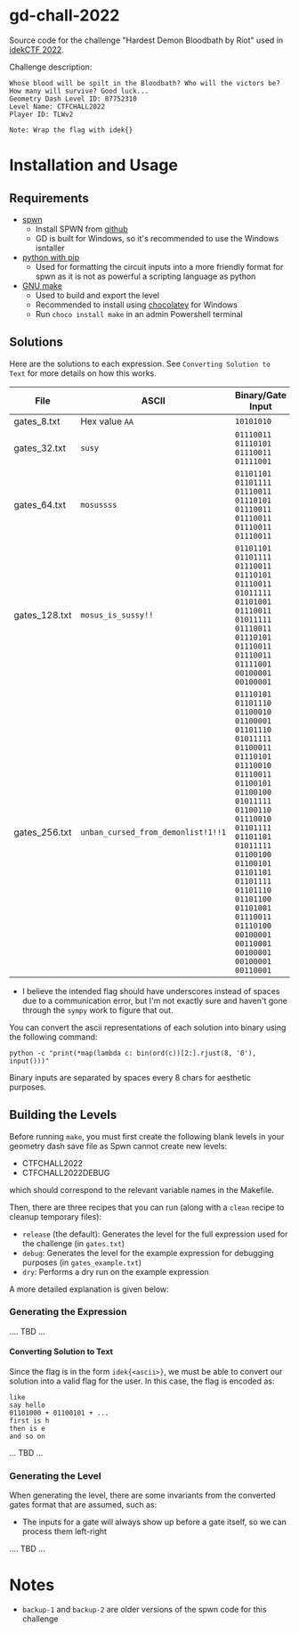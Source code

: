 # gd-chall-2022

Source code for the challenge "Hardest Demon Bloodbath by Riot" used in [idekCTF 2022](https://ctf.idek.team/).

Challenge description:

```
Whose blood will be spilt in the Bloodbath? Who will the victors be? How many will survive? Good luck...
Geometry Dash Level ID: 87752310
Level Name: CTFCHALL2022
Player ID: TLWv2

Note: Wrap the flag with idek{}
```

# Installation and Usage

## Requirements

* [spwn](https://github.com/Spu7Nix/SPWN-language/)
    * Install SPWN from [github](https://github.com/Spu7Nix/SPWN-language/releases)
    * GD is built for Windows, so it's recommended to use the Windows isntaller
* [python with pip](https://www.python.org/)
    * Used for formatting the circuit inputs into a more friendly format for spwn as it is not as powerful a scripting language as python
* [GNU make](https://www.gnu.org/software/make/)
    * Used to build and export the level
    * Recommended to install using [chocolatey](https://chocolatey.org/) for Windows
    * Run `choco install make` in an admin Powershell terminal

## Solutions

Here are the solutions to each expression.  See `Converting Solution to Text` for more details on how this works.

|File|ASCII|Binary/Gate Input|
|-|-|-|
|gates_8.txt|Hex value `AA`|`10101010`|
|gates_32.txt|`susy`|`01110011 01110101 01110011 01111001`|
|gates_64.txt|`mosussss`|`01101101 01101111 01110011 01110101 01110011 01110011 01110011 01110011`|
|gates_128.txt|`mosus_is_sussy!!`|`01101101 01101111 01110011 01110101 01110011 01011111 01101001 01110011 01011111 01110011 01110101 01110011 01110011 01111001 00100001 00100001`|
|gates_256.txt|`unban_cursed_from_demonlist!1!!1`|`01110101 01101110 01100010 01100001 01101110 01011111 01100011 01110101 01110010 01110011 01100101 01100100 01011111 01100110 01110010 01101111 01101101 01011111 01100100 01100101 01101101 01101111 01101110 01101100 01101001 01110011 01110100 00100001 00110001 00100001 00100001 00110001`|

* I believe the intended flag should have underscores instead of spaces due to a communication error, but I'm not exactly sure and haven't gone through the `sympy` work to figure that out.

You can convert the ascii representations of each solution into binary using the following command:

```
python -c "print(*map(lambda c: bin(ord(c))[2:].rjust(8, '0'), input()))"
```

Binary inputs are separated by spaces every 8 chars for aesthetic purposes.

## Building the Levels

Before running `make`, you must first create the following blank levels in your geometry dash save file as Spwn cannot create new levels:

* CTFCHALL2022
* CTFCHALL2022DEBUG

which should correspond to the relevant variable names in the Makefile.

Then, there are three recipes that you can run (along with a `clean` recipe to cleanup temporary files):

* `release` (the default): Generates the level for the full expression used for the challenge (in `gates.txt`)
* `debug`: Generates the level for the example expression for debugging purposes (in `gates_example.txt`)
* `dry`: Performs a dry run on the example expression

A more detailed explanation is given below:

### Generating the Expression

.... TBD ...

#### Converting Solution to Text

Since the flag is in the form `idek{<ascii>}`, we must be able to convert our solution into a valid flag for the user.  In this case, the flag is encoded as:

```
like
say hello
01101000 + 01100101 + ... 
first is h
then is e
and so on
```

... TBD ...

### Generating the Level

When generating the level, there are some invariants from the converted gates format that are assumed, such as:

* The inputs for a gate will always show up before a gate itself, so we can process them left-right

.... TBD ...

# Notes

* `backup-1` and `backup-2` are older versions of the spwn code for this challenge
